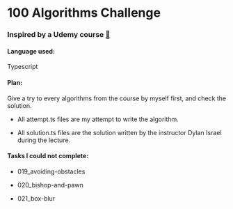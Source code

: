 # 100 Algorithms Challenge
### Inspired by a Udemy course [:link:](https://www.udemy.com/course/100-algorithms-challenge/)

#### Language used:
Typescript

#### Plan:
Give a try to every algorithms from the course by myself first, and check the solution.

* All attempt.ts files are my attempt to write the algorithm.

* All solution.ts files are the solution written by the instructor Dylan Israel during the lecture.

#### Tasks I could not complete:

* 019_avoiding-obstacles

* 020_bishop-and-pawn

* 021_box-blur